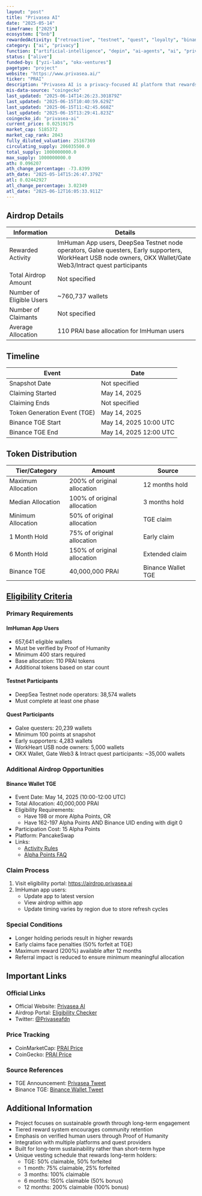 ```yaml
---
layout: "post"
title: "Privasea AI"
date: "2025-05-14"
timeframe: ["2025"]
ecosystem: ["bnb"]
rewardedActivity: ["retroactive", "testnet", "quest", "loyalty", "binance-alpha"]
category: ["ai", "privacy"]
function: ["artificial-intelligence", "depin", "ai-agents", "ai", "privacy"]
status: ["alive"]
funded-by: ["yzi-labs", "okx-ventures"]
pagetype: "project"
website: "https://www.privasea.ai/"
ticker: "PRAI"
description: "Privasea AI is a privacy-focused AI platform that rewards long-term community engagement through a unique token distribution mechanism that incentivizes patient participation."
mis-data-source: "coingecko"
last_updated: "2025-06-14T14:26:23.301879Z"
last_updated: "2025-06-15T10:40:59.629Z"
last_updated: "2025-06-15T11:42:45.668Z"
last_updated: "2025-06-15T13:29:41.823Z"
coingecko_id: "privasea-ai"
current_price: 0.02519175
market_cap: 5185372
market_cap_rank: 2043
fully_diluted_valuation: 25167369
circulating_supply: 206035500.0
total_supply: 1000000000.0
max_supply: 1000000000.0
ath: 0.096207
ath_change_percentage: -73.8399
ath_date: "2025-05-14T15:26:47.379Z"
atl: 0.02442927
atl_change_percentage: 3.02349
atl_date: "2025-06-12T16:05:33.911Z"
---
```


## Airdrop Details

| Information              | Details                                                                              |
| ------------------------ | ------------------------------------------------------------------------------------ |
| Rewarded Activity        | ImHuman App users, DeepSea Testnet node operators, Galxe questers, Early supporters, WorkHeart USB node owners, OKX Wallet/Gate Web3/Intract quest participants |
| Total Airdrop Amount     | Not specified                                                                        |
| Number of Eligible Users | ~760,737 wallets                                                                     |
| Number of Claimants      | Not specified                                                                        |
| Average Allocation       | 110 PRAI base allocation for ImHuman users                                           |

## Timeline

| Event                        | Date                                           |
| ---------------------------- | ---------------------------------------------- |
| Snapshot Date                | Not specified                                  |
| Claiming Started             | May 14, 2025                                   |
| Claiming Ends                | Not specified                                  |
| Token Generation Event (TGE) | May 14, 2025                                   |
| Binance TGE Start           | May 14, 2025 10:00 UTC                        |
| Binance TGE End             | May 14, 2025 12:00 UTC                        |

## Token Distribution

| Tier/Category      | Amount                                        | Source                    |
| ------------------ | --------------------------------------------- | ------------------------- |
| Maximum Allocation | 200% of original allocation                   | 12 months hold            |
| Median Allocation  | 100% of original allocation                   | 3 months hold             |
| Minimum Allocation | 50% of original allocation                    | TGE claim                 |
| 1 Month Hold       | 75% of original allocation                    | Early claim               |
| 6 Month Hold       | 150% of original allocation                   | Extended claim            |
| Binance TGE        | 40,000,000 PRAI                               | Binance Wallet TGE        |

## [Eligibility Criteria](https://x.com/Privaseafdn/status/1922654431348138025)

### Primary Requirements

#### ImHuman App Users
- 657,641 eligible wallets
- Must be verified by Proof of Humanity
- Minimum 400 stars required
- Base allocation: 110 PRAI tokens
- Additional tokens based on star count

#### Testnet Participants
- DeepSea Testnet node operators: 38,574 wallets
- Must complete at least one phase

#### Quest Participants
- Galxe questers: 20,239 wallets
- Minimum 100 points at snapshot
- Early supporters: 4,283 wallets
- WorkHeart USB node owners: 5,000 wallets
- OKX Wallet, Gate Web3 & Intract quest participants: ~35,000 wallets

### Additional Airdrop Opportunities

#### Binance Wallet TGE
- Event Date: May 14, 2025 (10:00-12:00 UTC)
- Total Allocation: 40,000,000 PRAI
- Eligibility Requirements:
  - Have 198 or more Alpha Points, OR
  - Have 162-197 Alpha Points AND Binance UID ending with digit 0
- Participation Cost: 15 Alpha Points
- Platform: PancakeSwap
- Links:
  - [Activity Rules](https://binance.com/en/events/privasea-tge)
  - [Alpha Points FAQ](https://binance.com/en/support/faq/detail/12e7f2e555704f9c8e852d1c1afb032a)

### Claim Process

1. Visit eligibility portal: https://airdrop.privasea.ai
2. ImHuman app users:
   - Update app to latest version
   - View airdrop within app
   - Update timing varies by region due to store refresh cycles

### Special Conditions

- Longer holding periods result in higher rewards
- Early claims face penalties (50% forfeit at TGE)
- Maximum reward (200%) available after 12 months
- Referral impact is reduced to ensure minimum meaningful allocation

## Important Links

### Official Links

- Official Website: [Privasea AI](https://www.privasea.ai/)
- Airdrop Portal: [Eligibility Checker](https://airdrop.privasea.ai)
- Twitter: [@Privaseafdn](https://x.com/Privaseafdn)

### Price Tracking

- CoinMarketCap: [PRAI Price](https://coinmarketcap.com/currencies/privasea-ai/)
- CoinGecko: [PRAI Price](https://www.coingecko.com/en/coins/privasea-ai)

### Source References

- TGE Announcement: [Privasea Tweet](https://x.com/Privaseafdn/status/1922654431348138025)
- Binance TGE: [Binance Wallet Tweet](https://x.com/BinanceWallet/status/1922561073288548641)

## Additional Information

- Project focuses on sustainable growth through long-term engagement
- Tiered reward system encourages community retention
- Emphasis on verified human users through Proof of Humanity
- Integration with multiple platforms and quest providers
- Built for long-term sustainability rather than short-term hype
- Unique vesting schedule that rewards long-term holders:
  - TGE: 50% claimable, 50% forfeited
  - 1 month: 75% claimable, 25% forfeited
  - 3 months: 100% claimable
  - 6 months: 150% claimable (50% bonus)
  - 12 months: 200% claimable (100% bonus)